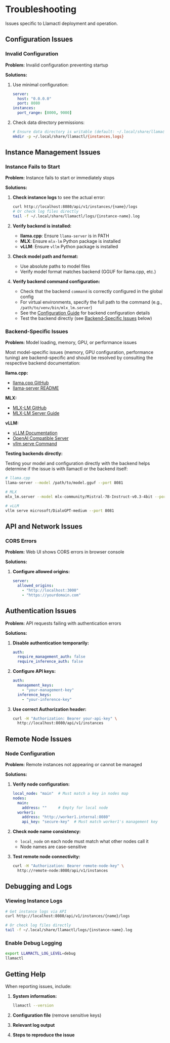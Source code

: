 # Troubleshooting

Issues specific to Llamactl deployment and operation.

## Configuration Issues

### Invalid Configuration

**Problem:** Invalid configuration preventing startup

**Solutions:**
1. Use minimal configuration:
   ```yaml
   server:
     host: "0.0.0.0"
     port: 8080
   instances:
     port_range: [8000, 9000]
   ```

2. Check data directory permissions:
   ```bash
   # Ensure data directory is writable (default: ~/.local/share/llamactl)
   mkdir -p ~/.local/share/llamactl/{instances,logs}
   ```

## Instance Management Issues

### Instance Fails to Start

**Problem:** Instance fails to start or immediately stops

**Solutions:**

1. **Check instance logs** to see the actual error:
   ```bash
   curl http://localhost:8080/api/v1/instances/{name}/logs
   # Or check log files directly
   tail -f ~/.local/share/llamactl/logs/{instance-name}.log
   ```

2. **Verify backend is installed:**  
     - **llama.cpp**: Ensure `llama-server` is in PATH
     - **MLX**: Ensure `mlx-lm` Python package is installed
     - **vLLM**: Ensure `vllm` Python package is installed

3. **Check model path and format:**
     - Use absolute paths to model files
     - Verify model format matches backend (GGUF for llama.cpp, etc.)

4. **Verify backend command configuration:**
     - Check that the backend `command` is correctly configured in the global config
     - For virtual environments, specify the full path to the command (e.g., `/path/to/venv/bin/mlx_lm.server`)
     - See the [Configuration Guide](configuration.md) for backend configuration details
     - Test the backend directly (see [Backend-Specific Issues](#backend-specific-issues) below)

### Backend-Specific Issues

**Problem:** Model loading, memory, GPU, or performance issues

Most model-specific issues (memory, GPU configuration, performance tuning) are backend-specific and should be resolved by consulting the respective backend documentation:

**llama.cpp:**
- [llama.cpp GitHub](https://github.com/ggml-org/llama.cpp)
- [llama-server README](https://github.com/ggml-org/llama.cpp/blob/master/tools/server/README.md)

**MLX:**
- [MLX-LM GitHub](https://github.com/ml-explore/mlx-lm)
- [MLX-LM Server Guide](https://github.com/ml-explore/mlx-lm/blob/main/mlx_lm/SERVER.md)

**vLLM:**
- [vLLM Documentation](https://docs.vllm.ai/en/stable/)
- [OpenAI Compatible Server](https://docs.vllm.ai/en/stable/serving/openai_compatible_server.html)
- [vllm serve Command](https://docs.vllm.ai/en/stable/cli/serve.html#vllm-serve)

**Testing backends directly:**

Testing your model and configuration directly with the backend helps determine if the issue is with llamactl or the backend itself:

```bash
# llama.cpp
llama-server --model /path/to/model.gguf --port 8081

# MLX
mlx_lm.server --model mlx-community/Mistral-7B-Instruct-v0.3-4bit --port 8081

# vLLM
vllm serve microsoft/DialoGPT-medium --port 8081
```

## API and Network Issues

### CORS Errors

**Problem:** Web UI shows CORS errors in browser console

**Solutions:**
1. **Configure allowed origins:**
   ```yaml
   server:
     allowed_origins:
       - "http://localhost:3000"
       - "https://yourdomain.com"
   ```

## Authentication Issues

**Problem:** API requests failing with authentication errors

**Solutions:**
1. **Disable authentication temporarily:**
   ```yaml
   auth:
     require_management_auth: false
     require_inference_auth: false
   ```

2. **Configure API keys:**
   ```yaml
   auth:
     management_keys:
       - "your-management-key"
     inference_keys:
       - "your-inference-key"
   ```

3. **Use correct Authorization header:**
   ```bash
   curl -H "Authorization: Bearer your-api-key" \
     http://localhost:8080/api/v1/instances
   ```

## Remote Node Issues

### Node Configuration

**Problem:** Remote instances not appearing or cannot be managed

**Solutions:**
1. **Verify node configuration:**
   ```yaml
   local_node: "main"  # Must match a key in nodes map
   nodes:
     main:
       address: ""     # Empty for local node
     worker1:
       address: "http://worker1.internal:8080"
       api_key: "secure-key"  # Must match worker1's management key
   ```

2. **Check node name consistency:**
   - `local_node` on each node must match what other nodes call it
   - Node names are case-sensitive

3. **Test remote node connectivity:**
   ```bash
   curl -H "Authorization: Bearer remote-node-key" \
     http://remote-node:8080/api/v1/instances
   ```

## Debugging and Logs

### Viewing Instance Logs

```bash
# Get instance logs via API
curl http://localhost:8080/api/v1/instances/{name}/logs

# Or check log files directly
tail -f ~/.local/share/llamactl/logs/{instance-name}.log
```

### Enable Debug Logging

```bash
export LLAMACTL_LOG_LEVEL=debug
llamactl
```

## Getting Help

When reporting issues, include:

1. **System information:**
   ```bash
   llamactl --version
   ```

2. **Configuration file** (remove sensitive keys)

3. **Relevant log output**

4. **Steps to reproduce the issue**
